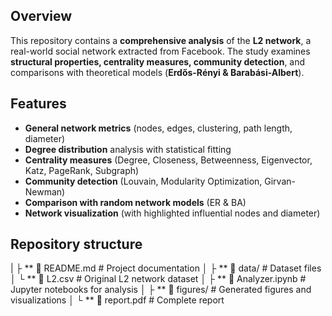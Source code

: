## Overview
This repository contains a **comprehensive analysis** of the **L2 network**, a real-world social network extracted from Facebook. The study examines **structural properties, centrality measures, community detection**, and comparisons with theoretical models (**Erdős-Rényi & Barabási-Albert**).

## Features
- **General network metrics** (nodes, edges, clustering, path length, diameter)
- **Degree distribution** analysis with statistical fitting
- **Centrality measures** (Degree, Closeness, Betweenness, Eigenvector, Katz, PageRank, Subgraph)
- **Community detection** (Louvain, Modularity Optimization, Girvan-Newman)
- **Comparison with random network models** (ER & BA)
- **Network visualization** (with highlighted influential nodes and diameter)

## Repository structure
|
├ ** 📜 README.md                 # Project documentation
│
├ ** 📁 data/                     # Dataset files
│   └ ** 📄 L2.csv                # Original L2 network dataset
│
├ ** 📄 Analyzer.ipynb            # Jupyter notebooks for analysis
│
├ ** 📁 figures/                  # Generated figures and visualizations
│
└ ** 📄 report.pdf                # Complete report
